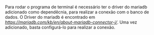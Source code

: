 Para rodar o programa de terminal é necessário ter o driver do mariadb adicionado como dependêcnia, para realizar a conexão
com o banco de dados. 
O Driver do mariadb é encontrado em *https://mariadb.com/kb/en/about-mariadb-connector-j/*.
Uma vez adicionado, basta configurá-lo para realizar a conexão.

